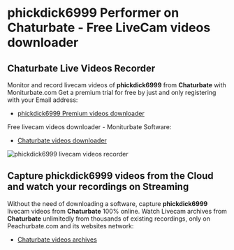 # phickdick6999 Performer on Chaturbate - Free LiveCam videos downloader

## Chaturbate Live Videos Recorder

Monitor and record livecam videos of **phickdick6999** from **Chaturbate** with Moniturbate.com
Get a premium trial for free by just and only registering with your Email address:
* [phickdick6999 Premium videos downloader](https://moniturbate.com/request-demo-licence-key.html)

Free livecam videos downloader - Moniturbate Software:
* [Chaturbate videos downloader](https://moniturbate.com/moniturbate-download-software.html)

![phickdick6999 livecam videos recorder](https://peachurnet.com/templates/moniturbate-software.png)


## Capture phickdick6999 videos from the Cloud and watch your recordings on Streaming

Without the need of downloading a software, capture **phickdick6999** livecam videos from **Chaturbate** 100% online.
Watch Livecam archives from **Chaturbate** unlimitedly from thousands of existing recordings, only on Peachurbate.com and its websites network:
* [Chaturbate videos archives](https://peachurnet.com/)